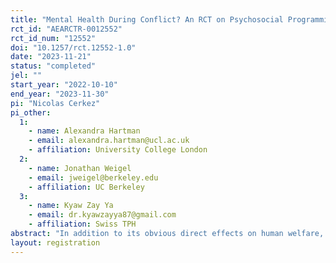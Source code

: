 ```yaml
---
title: "Mental Health During Conflict? An RCT on Psychosocial Programming in Conflict-Affected Myanmar"
rct_id: "AEARCTR-0012552"
rct_id_num: "12552"
doi: "10.1257/rct.12552-1.0"
date: "2023-11-21"
status: "completed"
jel: ""
start_year: "2022-10-10"
end_year: "2023-11-30"
pi: "Nicolas Cerkez"
pi_other:
  1:
    - name: Alexandra Hartman
    - email: alexandra.hartman@ucl.ac.uk
    - affiliation: University College London
  2:
    - name: Jonathan Weigel
    - email: jweigel@berkeley.edu
    - affiliation: UC Berkeley
  3:
    - name: Kyaw Zay Ya
    - email: dr.kyawzayya87@gmail.com
    - affiliation: Swiss TPH
abstract: "In addition to its obvious direct effects on human welfare, conflict can cause a host of indirect effects— by fueling depression, PTSD, drug abuse, and domestic violence, and by disrupting communities’ social cohesion. This project investigates how to improve mental health, resilience, and social cohesion in conflict-affected communities in rural Myanmar. One promising yet understudied approach is non- specialist, community-based mental health care delivery. We are conducting a randomized evaluation of one such community-based psychosocial program in war-torn villages in Kayin, Myanmar. The flagship Mental Health & Psychosocial Support (MHPSS) program of our implementation partner, Community Partners International, involves a simplified group-based curriculum focused on depression, post-traumatic stress disorder, and anxiety. In a second treatment arm, participants are invited to a “social capital” program—involving planting, basket-weaving, cooking, and other group activities—allowing us to examine if any causal effects of the MHPSS intervention are attributable to the curriculum or to the group-based nature of the program. We also cross-randomize a light-touch religious intervention—a non-sectarian prayer and meditation session delivered before each program session—to try to embed program content more closely in the local culture. The project will provide some of the first credible causal evidence on the clinical and cost effectiveness of non-specialist psychosocial first-aid programs in the midst of active conflict."
layout: registration
---
```


